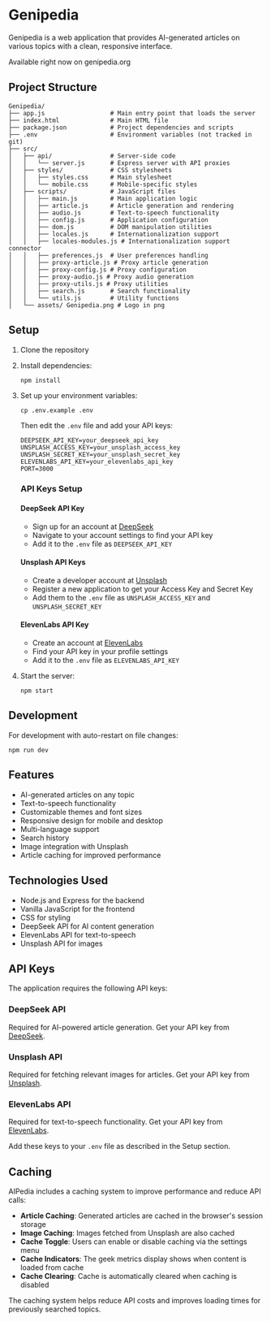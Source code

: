 # Genipedia

Genipedia is a web application that provides AI-generated articles on various topics with a clean, responsive interface.

Available right now on genipedia.org

## Project Structure

```
Genipedia/
├── app.js                  # Main entry point that loads the server
├── index.html              # Main HTML file
├── package.json            # Project dependencies and scripts
├── .env                    # Environment variables (not tracked in git)
├── src/
│   ├── api/                # Server-side code
│   │   └── server.js       # Express server with API proxies
│   ├── styles/             # CSS stylesheets
│   │   ├── styles.css      # Main stylesheet
│   │   └── mobile.css      # Mobile-specific styles
│   ├── scripts/            # JavaScript files
│   │   ├── main.js         # Main application logic
│   │   ├── article.js      # Article generation and rendering
│   │   ├── audio.js        # Text-to-speech functionality
│   │   ├── config.js       # Application configuration
│   │   ├── dom.js          # DOM manipulation utilities
│   │   ├── locales.js      # Internationalization support
│   │   ├── locales-modules.js # Internationalization support connector
│   │   ├── preferences.js  # User preferences handling
│   │   ├── proxy-article.js # Proxy article generation
│   │   ├── proxy-config.js # Proxy configuration
│   │   ├── proxy-audio.js # Proxy audio generation
│   │   ├── proxy-utils.js # Proxy utilities
│   │   ├── search.js       # Search functionality
│   │   └── utils.js        # Utility functions
│   └── assets/ Genipedia.png # Logo in png
```

## Setup

1. Clone the repository
2. Install dependencies:
   ```
   npm install
   ```
3. Set up your environment variables:
   ```
   cp .env.example .env
   ```
   Then edit the `.env` file and add your API keys:
   ```
   DEEPSEEK_API_KEY=your_deepseek_api_key
   UNSPLASH_ACCESS_KEY=your_unsplash_access_key
   UNSPLASH_SECRET_KEY=your_unsplash_secret_key
   ELEVENLABS_API_KEY=your_elevenlabs_api_key
   PORT=3000
   ```

   ### API Keys Setup

   #### DeepSeek API Key
   - Sign up for an account at [DeepSeek](https://www.deepseek.com/)
   - Navigate to your account settings to find your API key
   - Add it to the `.env` file as `DEEPSEEK_API_KEY`

   #### Unsplash API Keys
   - Create a developer account at [Unsplash](https://unsplash.com/developers)
   - Register a new application to get your Access Key and Secret Key
   - Add them to the `.env` file as `UNSPLASH_ACCESS_KEY` and `UNSPLASH_SECRET_KEY`

   #### ElevenLabs API Key
   - Create an account at [ElevenLabs](https://elevenlabs.io)
   - Find your API key in your profile settings
   - Add it to the `.env` file as `ELEVENLABS_API_KEY`

4. Start the server:
   ```
   npm start
   ```
   
## Development

For development with auto-restart on file changes:
```
npm run dev
```

## Features

- AI-generated articles on any topic
- Text-to-speech functionality
- Customizable themes and font sizes
- Responsive design for mobile and desktop
- Multi-language support
- Search history
- Image integration with Unsplash
- Article caching for improved performance

## Technologies Used

- Node.js and Express for the backend
- Vanilla JavaScript for the frontend
- CSS for styling
- DeepSeek API for AI content generation
- ElevenLabs API for text-to-speech
- Unsplash API for images

## API Keys

The application requires the following API keys:

### DeepSeek API
Required for AI-powered article generation. Get your API key from [DeepSeek](https://deepseek.com).

### Unsplash API
Required for fetching relevant images for articles. Get your API key from [Unsplash](https://unsplash.com/developers).

### ElevenLabs API
Required for text-to-speech functionality. Get your API key from [ElevenLabs](https://elevenlabs.io).

Add these keys to your `.env` file as described in the Setup section.

## Caching

AIPedia includes a caching system to improve performance and reduce API calls:

- **Article Caching**: Generated articles are cached in the browser's session storage
- **Image Caching**: Images fetched from Unsplash are also cached
- **Cache Toggle**: Users can enable or disable caching via the settings menu
- **Cache Indicators**: The geek metrics display shows when content is loaded from cache
- **Cache Clearing**: Cache is automatically cleared when caching is disabled

The caching system helps reduce API costs and improves loading times for previously searched topics.
